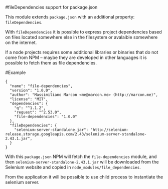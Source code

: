 #fileDependencies support for package.json

This module extends `package.json` with an additional property: `fileDependencies`.

With `fileDependencies` it is possible to express project dependencies based on files located somewhere else in the filesystem or avalaible somewhere on the internet.

If a node projects requires some additional libraries or binaries that do not come from NPM – maybe they are developed in other languages it is possible to fetch them as file dependencies.

#Example

    {
      "name": "file-dependencies",
      "version": "1.0.0",
      "author": "Massimiliano Marcon <me@marcon.me> (http://marcon.me)",
      "license": "MIT",
      "dependencies": {
        "q": "^1.1.2",
        "request": "^2.53.0",
        "file-dependencies": "1.0.0"
      },
      "fileDependencies": {
        "selenium-server-standalone.jar": "http://selenium-release.storage.googleapis.com/2.43/selenium-server-standalone-2.43.1.jar",
      }
    }

With this `package.json` NPM will fetch the `file-dependencies` module, and then `selenium-server-standalone-2.43.1.jar` will be downloaded from the Selenium website and copied in `node_modules/file_dependencies`.

From the application it will be possible to use child process to instantiate the selenium server.